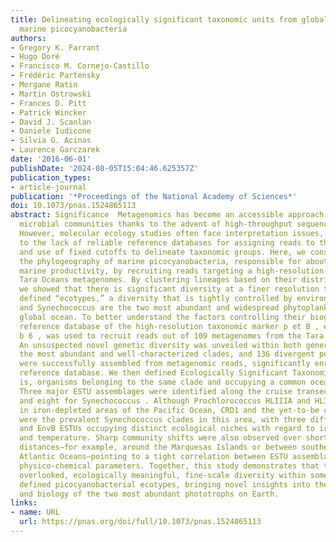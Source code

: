 ```yaml
---
title: Delineating ecologically significant taxonomic units from global patterns of
  marine picocyanobacteria
authors:
- Gregory K. Farrant
- Hugo Doré
- Francisco M. Cornejo-Castillo
- Frédéric Partensky
- Morgane Ratin
- Martin Ostrowski
- Frances D. Pitt
- Patrick Wincker
- David J. Scanlan
- Daniele Iudicone
- Silvia G. Acinas
- Laurence Garczarek
date: '2016-06-01'
publishDate: '2024-08-05T15:04:46.625357Z'
publication_types:
- article-journal
publication: '*Proceedings of the National Academy of Sciences*'
doi: 10.1073/pnas.1524865113
abstract: Significance  Metagenomics has become an accessible approach to study complex
  microbial communities thanks to the advent of high-throughput sequencing technologies.
  However, molecular ecology studies often face interpretation issues, notably due
  to the lack of reliable reference databases for assigning reads to the correct taxa
  and use of fixed cutoffs to delineate taxonomic groups. Here, we considerably refined
  the phylogeography of marine picocyanobacteria, responsible for about 25% of global
  marine productivity, by recruiting reads targeting a high-resolution marker from
  Tara Oceans metagenomes. By clustering lineages based on their distribution patterns,
  we showed that there is significant diversity at a finer resolution than the currently
  defined “ecotypes,” a diversity that is tightly controlled by environmental cues.  ,   Prochlorococcus
  and Synechococcus are the two most abundant and widespread phytoplankton in the
  global ocean. To better understand the factors controlling their biogeography, a
  reference database of the high-resolution taxonomic marker p et B , encoding cytochrome
  b 6 , was used to recruit reads out of 109 metagenomes from the Tara Oceans expedition.
  An unsuspected novel genetic diversity was unveiled within both genera, even for
  the most abundant and well-characterized clades, and 136 divergent petB sequences
  were successfully assembled from metagenomic reads, significantly enriching the
  reference database. We then defined Ecologically Significant Taxonomic Units (ESTUs)—that
  is, organisms belonging to the same clade and occupying a common oceanic niche.
  Three major ESTU assemblages were identified along the cruise transect for Prochlorococcus
  and eight for Synechococcus . Although Prochlorococcus HLIIIA and HLIVA ESTUs codominated
  in iron-depleted areas of the Pacific Ocean, CRD1 and the yet-to-be cultured EnvB
  were the prevalent Synechococcus clades in this area, with three different CRD1
  and EnvB ESTUs occupying distinct ecological niches with regard to iron availability
  and temperature. Sharp community shifts were also observed over short geographic
  distances—for example, around the Marquesas Islands or between southern Indian and
  Atlantic Oceans—pointing to a tight correlation between ESTU assemblages and specific
  physico-chemical parameters. Together, this study demonstrates that there is a previously
  overlooked, ecologically meaningful, fine-scale diversity within some currently
  defined picocyanobacterial ecotypes, bringing novel insights into the ecology, diversity,
  and biology of the two most abundant phototrophs on Earth.
links:
- name: URL
  url: https://pnas.org/doi/full/10.1073/pnas.1524865113
---
```

